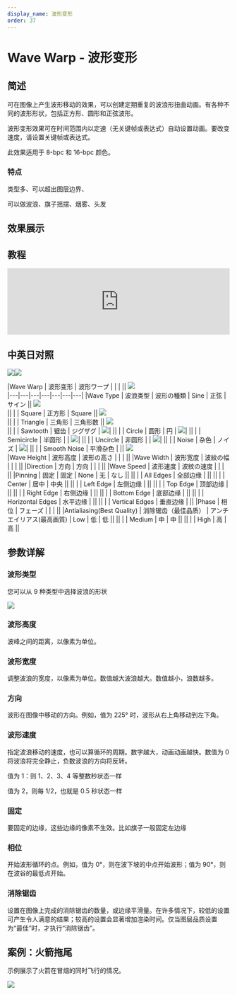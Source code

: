 ```yaml
---
display_name: 波形变形
order: 37
---
```


# Wave Warp - 波形变形

## 简述

可在图像上产生波形移动的效果，可以创建定期重复的波浪形扭曲动画。有各种不同的波形形状，包括正方形、圆形和正弦波形。

波形变形效果可在时间范围内以定速（无关键帧或表达式）自动设置动画。要改变速度，请设置关键帧或表达式。

此效果适用于 8-bpc 和 16-bpc 颜色。

### 特点

类型多、可以超出图层边界、

可以做波浪、旗子摇摆、烟雾、头发

## 效果展示

## 教程

<iframe src="https://player.bilibili.com/player.html?bvid=BV1e34y1X7Vj&page=65&high_quality=1" width="100%" allowfullscreen="allowfullscreen" frameborder="0"></iframe>

## 中英日对照

![](https://mir.yuelili.com/user/AE/effects/AE-Effects-Distort-Wave_Warp.png)![](https://mir.yuelili.com/user/AE/effects/AE-Effects-Distort-Wave_Warp_cn.png)

|Wave Warp | 波形变形 | 波形ワープ | | | ||
![](https://cdn.yuelili.com/20211225123610.png)  
|---|---|---|---|---|---|---|
|Wave Type | 波浪类型 | 波形の種類 | Sine | 正弦 | サイン ||
![](https://cdn.yuelili.com/20211225123633.png)  
|| | | Square | 正方形 | Square ||
![](https://cdn.yuelili.com/20211225124115.png)  
|| | | Triangle | 三角形 | 三角形数 ||
![](https://cdn.yuelili.com/20211225124142.png)  
|| | | Sawtooth | 锯齿 | ジグザグ | ![](https://cdn.yuelili.com/20211225124207.png)|
|| | | Circle | 圆形 | 円 | ![](https://cdn.yuelili.com/20211225124221.png)|
|| | | Semicircle | 半圆形 | | ![](https://cdn.yuelili.com/20211225124239.png)|
|| | | Uncircle | 非圆形 | | ![](https://cdn.yuelili.com/20211225124251.png)|
|| | | Noise | 杂色 | ノイズ | ![](https://cdn.yuelili.com/20211225124302.png)|
|| | | Smooth Noise | 平滑杂色 | ||
![](https://cdn.yuelili.com/20211225124318.png)  
|Wave Height | 波形高度 | 波形の高さ | | | ||
|Wave Width | 波形宽度 | 波紋の幅 | | | ||
|Direction | 方向 | 方向 | | | ||
|Wave Speed | 波形速度 | 波紋の速度 | | | ||
|Pinning | 固定 | 固定 | None | 无 | なし ||
|| | | All Edges | 全部边缘 | ||
|| | | Center | 居中 | 中央 ||
|| | | Left Edge | 左侧边缘 | ||
|| | | Top Edge | 顶部边缘 | ||
|| | | Right Edge | 右侧边缘 | ||
|| | | Bottom Edge | 底部边缘 | ||
|| | | Horizontal Edges | 水平边缘 | ||
|| | | Vertical Edges | 垂直边缘 | ||
|Phase | 相位 | フェーズ | | | ||
|Antialiasing(Best Quality) | 消除锯齿（最佳品质） | アンチエイリアス(最高画質) | Low | 低 | 低 ||
|| | | Medium | 中 | 中 ||
|| | | High | 高 | 高 ||

## 参数详解

### 波形类型

您可以从 9 种类型中选择波浪的形状

![](https://cdn.yuelili.com/20211225121619.png)

### 波形高度

波峰之间的距离，以像素为单位。

### 波形宽度

调整波浪的宽度，以像素为单位。数值越大波浪越大。数值越小，浪数越多。

### 方向

波形在图像中移动的方向。例如，值为 225° 时，波形从右上角移动到左下角。

### 波形速度

指定波浪移动的速度，也可以算循环的周期。数字越大，动画动画越快。数值为 0 将波浪将完全静止，负数波浪的方向将反转。

值为 1：则 1、2、3、4 等整数秒状态一样

值为 2，则每 1/2，也就是 0.5 秒状态一样

### 固定

要固定的边缘，这些边缘的像素不生效。比如旗子一般固定左边缘

### 相位

开始波形循环的点。例如，值为 0°，则在波下坡的中点开始波形；值为 90°，则在波谷的最低点开始。

### 消除锯齿

设置在图像上完成的消除锯齿的数量，或边缘平滑量。在许多情况下，较低的设置可产生令人满意的结果；较高的设置会显著增加渲染时间。仅当图层品质设置为“最佳”时，才执行“消除锯齿”。

## 案例：火箭拖尾

示例展示了火箭在冒烟的同时飞行的情况。

![](https://cdn.yuelili.com/20211225121737.png)
